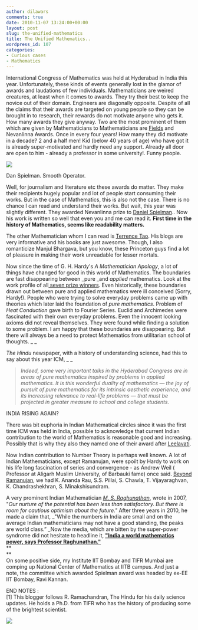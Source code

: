 ```yaml
---
author: dilawars
comments: true
date: 2010-11-07 13:24:00+00:00
layout: post
slug: the-unified-mathematics
title: The Unified Mathematics..
wordpress_id: 107
categories:
- Curious cases
- Mathematics
---
```


International Congress of Mathematics was held at Hyderabad in India this year. Unfortunately, these kinds of events generally lost in the glamor of awards and laudations of few individuals. Mathematicians are weired creatures, at least when it comes to awards. They try their best to keep the novice out of their domain. Engineers are diagonally opposite. Despite of all the claims that their awards are targeted on young people so they can be brought in to research, their rewards do not motivate anyone who gets it. How many awards they give anyway. Two are the most prominent of them which are given by Mathematicians to Mathematicians are [Fields](http://www.hinduonnet.com/fline/fl2317/stories/20060908004913000.htm) and Nevanlinna Awards. Once in every four years! How many they did motivate in a decade? 2 and a half men! Kid (below 40 years of age) who have got it is already super-motivated and hardly need any support. Already all door are open to him - already a professor in some university!. Funny people.  


[![](http://www.cs.yale.edu/homes/spielman/iceland.jpg)](http://www.cs.yale.edu/homes/spielman/iceland.jpg)

Dan Spielman. Smooth Operator.
  

  

  
  
Well, for journalism and literature etc these awards do matter. They make their recipients hugely popular and lot of people start consuming their works. But in the case of Mathematics, this is also not the case. There is no chance I can read and understand their works. But wait, this year was slightly different. They awarded Nevanlinna prize to [Daniel Spielman](http://www.cs.yale.edu/homes/spielman/).. Now his work is written so well that even you and me can read it. **First time in the history of Mathematics, seems like readability matters.**  
  
The other Mathematician whom I can read is [Terrence Tao](http://terrytao.wordpress.com/). His blogs are very informative and his books are just awesome. Though, I also romanticize Manjul Bhargava, but you know, these Princeton guys find a lot of pleasure in making their work unreadable for lesser mortals.  
  
Now since the time of G. H. Hardy's _A Mathematician Apology_, a lot of things have changed for good in this world of Mathematics. The boundaries are fast disappearing between _pure _and _applied_ mathematics. Look at the work profile of all[ seven prize winners](http://www.icm2010.in/prize-winners-2010). Even historically, these boundaries drawn out between pure and applied mathematics were ill conceived (Sorry, Hardy!). People who were trying to solve everyday problems came up with theories which later laid the foundation of _pure mathematics_. Problem of _Heat Conduction_ gave birth to Fourier Series. Euclid and Archimedes were fascinated with their own everyday problems. Even the innocent looking axioms did not reveal themselves. They were found while finding a solution to some problem. I am happy that these boundaries are disappearing. But there will always be a need to protect Mathematics from utilitarian school of thoughts. _ _  
  
_The Hindu_ newspaper, with a history of understanding science, had this to say about this year ICM, _ _  


> _Indeed, some very important talks in the Hyderabad Congress are in  areas of pure mathematics inspired by problems in applied mathematics.  It is this wonderful duality of mathematics — the joy of pursuit of pure  mathematics for its intrinsic aesthetic experience, and its increasing  relevance to real-life problems — that must be projected in greater  measure to school and college students._

INDIA RISING AGAIN?  
  
There was bit euphoria in Indian Mathematical circles since it was the first time ICM was held in India, possible to acknowledge that current Indian contribution to the world of Mathematics is reasonable good and increasing. Possibly that is why they also they named one of their award after [Leelavati](http://www.hindu.com/2010/06/09/stories/2010060961982200.htm).  
  
Now Indian contribution to Number Theory is perhaps well known. A lot of Indian Mathematicians, except Ramanujan, were spoilt by Hardy to work on his life long fascination of series and convergence - as Andrew Weil ( Professor at Aligarh Muslim University, of Barbauki fame) once said. [Beyond Ramanujan](http://www.frontlineonnet.com/fl2719/stories/20100924271911400.htm), we had K. Ananda Rau, S.S. Pillai, S. Chawla, T. Vijayaraghvan, K. Chandrashekhran, S. Minakshisundram.   
  
A very prominent Indian Mathematician [_M. S. Raghunathan_](http://www.hinduonnet.com/fline/fl1726/17261130.htm), wrote in 2007, "_Our nurture of the potential has been less than satisfactory. But there is room for cautious optimism about the future."_ After three years in 2010, he made a claim that, _"While the numbers in India are small and on the average Indian  mathematicians may not have a good standing, the peaks are world class.” _Now the media, which are bitten by the super-power syndrome did not hesitate to headline it, [**"India a world mathematics power, says Professor Raghunathan."**](http://www.thehindu.com/sci-tech/science/article347210.ece)  
**  
**  
On some positive side, my Institute IIT Bombay and TIFR Mumbai are comping up National Center of Mathematics at IITB campus. And just a note, the committee which awarded Spielman award was headed by ex-EE IIT Bombay, Ravi Kannan.  
  
END NOTES :  
[1] This blogger follows R. Ramachandran, The Hindu for his daily science updates. He holds a Ph.D. from TIFR who has the history of producing some of the brightest scientist.

![](https://blogger.googleusercontent.com/tracker/3794193585985230867-2939088800079663785?l=dilawarsays.blogspot.com)
